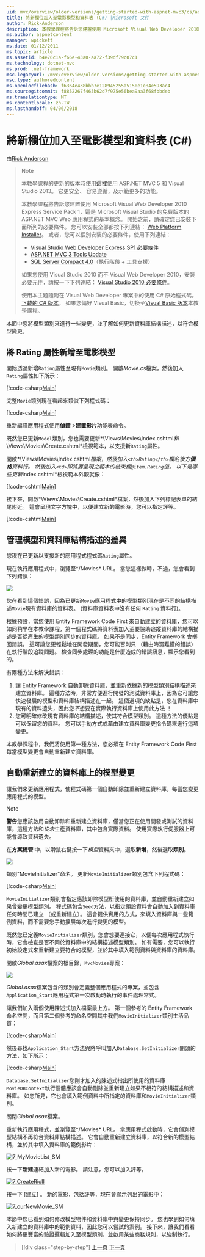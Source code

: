 ```yaml
---
uid: mvc/overview/older-versions/getting-started-with-aspnet-mvc3/cs/adding-a-new-field
title: 將新欄位加入至電影模型和資料表 (C#) |Microsoft 文件
author: Rick-Anderson
description: 本教學課程將告訴您建置使用 Microsoft Visual Web Developer 2010 Express Service Pack 1，也就是 ASP.NET MVC Web 應用程式的基本概念...
ms.author: aspnetcontent
manager: wpickett
ms.date: 01/12/2011
ms.topic: article
ms.assetid: b4e76c1a-f66e-43a0-aa72-f39df79c07c1
ms.technology: dotnet-mvc
ms.prod: .net-framework
msc.legacyurl: /mvc/overview/older-versions/getting-started-with-aspnet-mvc3/cs/adding-a-new-field
msc.type: authoredcontent
ms.openlocfilehash: f6364e438bbb7e128945255a5150e1e84e593ac4
ms.sourcegitcommit: f8852267f463b62d7f975e56bea9aa3f68fbbdeb
ms.translationtype: MT
ms.contentlocale: zh-TW
ms.lasthandoff: 04/06/2018
---
```

<a name="adding-a-new-field-to-the-movie-model-and-table-c"></a>將新欄位加入至電影模型和資料表 (C#)
====================
由[Rick Anderson](https://github.com/Rick-Anderson)

> > [!NOTE]
> > 本教學課程的更新的版本時使用[這裡](../../../getting-started/introduction/getting-started.md)使用 ASP.NET MVC 5 和 Visual Studio 2013。 它更安全、 容易遵循，及示範更多的功能。
> 
> 
> 本教學課程將告訴您建置使用 Microsoft Visual Web Developer 2010 Express Service Pack 1，這是 Microsoft Visual Studio 的免費版本的 ASP.NET MVC Web 應用程式的基本概念。 開始之前，請確定您已安裝下面所列的必要條件。 您可以安裝全部都按下列連結： [Web Platform Installer](https://www.microsoft.com/web/gallery/install.aspx?appid=VWD2010SP1Pack)。 或者，您可以個別安裝的必要條件，使用下列連結：
> 
> - [Visual Studio Web Developer Express SP1 必要條件](https://www.microsoft.com/web/gallery/install.aspx?appid=VWD2010SP1Pack)
> - [ASP.NET MVC 3 Tools Update](https://www.microsoft.com/web/gallery/install.aspx?appsxml=&amp;appid=MVC3)
> - [SQL Server Compact 4.0](https://www.microsoft.com/web/gallery/install.aspx?appid=SQLCE;SQLCEVSTools_4_0)（執行階段 + 工具支援）
> 
> 如果您使用 Visual Studio 2010 而不 Visual Web Developer 2010，安裝必要元件，請按一下下列連結： [Visual Studio 2010 必要條件](https://www.microsoft.com/web/gallery/install.aspx?appsxml=&amp;appid=VS2010SP1Pack)。
> 
> 使用本主題隨附在 Visual Web Developer 專案中的使用 C# 原始程式碼。 [下載的 C# 版本](https://code.msdn.microsoft.com/Introduction-to-MVC-3-10d1b098)。 如果您偏好 Visual Basic，切換至[Visual Basic 版本](../vb/intro-to-aspnet-mvc-3.md)本教學課程。


本節中您將模型類別來進行一些變更，並了解如何更新資料庫結構描述，以符合模型變更。

## <a name="adding-a-rating-property-to-the-movie-model"></a>將 Rating 屬性新增至電影模型

開始透過新增`Rating`屬性至現有`Movie`類別。 開啟*Movie.cs*檔案，然後加入`Rating`屬性如下所示：

[!code-csharp[Main](adding-a-new-field/samples/sample1.cs)]

完整`Movie`類別現在看起來類似下列程式碼：

[!code-csharp[Main](adding-a-new-field/samples/sample2.cs)]

重新編譯應用程式使用**偵錯** &gt;**建置影片**功能表命令。

既然您已更新`Model`類別，您也需要更新*\Views\Movies\Index.cshtml*和*\Views\Movies\Create.cshtml*檢視範本，以支援新`Rating`屬性。

開啟*\Views\Movies\Index.cshtml*檔案，然後加入`<th>Rating</th>`欄名後方**價格**資料行。 然後加入`<td>`即將要呈現之範本的結束欄`@item.Rating`值。 以下是哪些更新*Index.cshtml*檢視範本外觀就像：

[!code-cshtml[Main](adding-a-new-field/samples/sample3.cshtml)]

接下來，開啟*\Views\Movies\Create.cshtml*檔案，然後加入下列標記表單的結尾附近。 這會呈現文字方塊中，以便建立新的電影時，您可以指定評等。

[!code-cshtml[Main](adding-a-new-field/samples/sample4.cshtml)]

## <a name="managing-model-and-database-schema-differences"></a>管理模型和資料庫結構描述的差異

您現在已更新以支援新的應用程式程式碼`Rating`屬性。

現在執行應用程式中，瀏覽至*/Movies* URL。 當您這樣做時，不過，您會看到下列錯誤：

![](adding-a-new-field/_static/image1.png)

您在看到這個錯誤，因為已更新`Movie`應用程式中的模型類別現在是不同的結構描述`Movie`現有資料庫的資料表。 (資料庫資料表中沒有任何 `Rating` 資料行)。

根據預設，當您使用 Entity Framework Code First 來自動建立的資料庫，您可以如同稍早在本教學課程，第一個程式碼將資料表加入至要協助追蹤資料庫的結構描述是否從產生的模型類別同步的資料庫。 如果不是同步，Entity Framework 會擲回錯誤。 這可讓您更輕鬆地在開發期間，您可能否則只 （藉由晦澀難懂的錯誤） 在執行階段追蹤問題。 檢查同步處理的功能是什麼造成的錯誤訊息，顯示您看到的。

有兩種方法來解決錯誤：

1. 讓 Entity Framework 自動卸除資料庫，並重新依據新的模型類別結構描述來建立資料庫。 這種方法時，非常方便進行開發的測試資料庫上，因為它可讓您快速發展的模型和資料庫結構描述在一起。 這個選項的缺點是，您在資料庫中現有的資料遺失，因此您*不*想要在實際執行資料庫上使用此方法 ！
2. 您可明確修改現有資料庫的結構描述，使其符合模型類別。 這種方法的優點是可以保留您的資料。 您可以手動方式或藉由建立資料庫變更指令碼來進行這項變更。

本教學課程中，我們將使用第一種方法，您必須在 Entity Framework Code First 每當模型變更會自動重新建立資料庫。

## <a name="automatically-re-creating-the-database-on-model-changes"></a>自動重新建立的資料庫上的模型變更

讓我們來更新應用程式，使程式碼第一個自動卸除並重新建立資料庫，每當您變更應用程式的模型。

> [!NOTE] 
> 
> **警告**您應該啟用自動卸除和重新建立資料庫，僅當您正在使用開發或測試的資料庫，這種方法和*從未*生產資料庫，其中包含實際資料。 使用實際執行伺服器上可能會導致資料遺失。


在**方案總管 中**，以滑鼠右鍵按一下*模型*資料夾中，選取**新增**，然後選取**類別**。

![](adding-a-new-field/_static/image2.png)

類別"MovieInitializer"命名。 更新`MovieInitializer`類別包含下列程式碼：

[!code-csharp[Main](adding-a-new-field/samples/sample5.cs)]

`MovieInitializer`類別會指定應該卸除模型所使用的資料庫，並自動重新建立如果曾變更模型類別。 程式碼包含`Seed`方法，以指定預設資料會自動加入到資料庫任何時間已建立 （或重新建立）。 這會提供實用的方式，來填入資料庫與一些範例資料，而不需要您手動擴展每次進行變更的模型。

既然您已定義`MovieInitializer`類別，您會想要連接它，以便每次應用程式執行時，它會檢查是否不同於資料庫中的結構描述模型類別。 如有需要，您可以執行初始設定式來重新建立要符合的模型，並於其中填入範例資料與資料庫的資料庫。

開啟*Global.asax*檔案的根目錄，`MvcMovies`專案：

[![](adding-a-new-field/_static/image4.png)](adding-a-new-field/_static/image3.png)

*Global.asax*檔案包含的類別會定義整個應用程式的專案，並包含`Application_Start`應用程式第一次啟動時執行的事件處理常式。

讓我們加入兩個使用陳述式加入檔案最上方。 第一個參考的 Entity Framework 命名空間，而且第二個參考的命名空間其中我們`MovieInitializer`類別生活品質：

[!code-csharp[Main](adding-a-new-field/samples/sample6.cs)]

然後尋找`Application_Start`方法與將呼叫加入`Database.SetInitializer`開頭的方法，如下所示：

[!code-csharp[Main](adding-a-new-field/samples/sample7.cs)]

`Database.SetInitializer`您剛才加入的陳述式指出所使用的資料庫`MovieDBContext`執行個體應該會自動刪除並重新建立如果不相符的結構描述和資料庫。 如您所見，它也會填入範例資料中所指定的資料庫和`MovieInitializer`類別。

關閉*Global.asax*檔案。

重新執行應用程式，並瀏覽至*/Movies* URL。 當應用程式啟動時，它會偵測模型結構不再符合資料庫結構描述。 它會自動重新建立資料庫，以符合新的模型結構，並於其中填入資料庫的範例影片：

![7_MyMovieList_SM](adding-a-new-field/_static/image5.png)

按一下**新建**連結加入新的電影。 請注意，您可以加入評等。

[![7_CreateRioII](adding-a-new-field/_static/image7.png)](adding-a-new-field/_static/image6.png)

按一下 [建立] 。 新的電影，包括評等，現在會顯示列出的電影中：

[![7_ourNewMovie_SM](adding-a-new-field/_static/image9.png)](adding-a-new-field/_static/image8.png)

本節中您已看到如何修改模型物件和資料庫中與變更保持同步。 您也學到如何填入新建立的資料庫中的範例資料，因此您可以嘗試的案例。 接下來，讓我們看看如何將更豐富的驗證邏輯加入至模型類別，並啟用某些商務規則，以強制執行。

> [!div class="step-by-step"]
> [上一頁](examining-the-edit-methods-and-edit-view.md)
> [下一頁](adding-validation-to-the-model.md)
